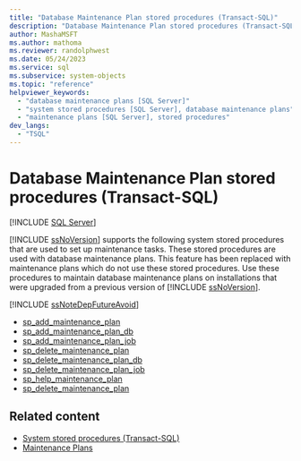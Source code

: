```yaml
---
title: "Database Maintenance Plan stored procedures (Transact-SQL)"
description: "Database Maintenance Plan stored procedures (Transact-SQL)"
author: MashaMSFT
ms.author: mathoma
ms.reviewer: randolphwest
ms.date: 05/24/2023
ms.service: sql
ms.subservice: system-objects
ms.topic: "reference"
helpviewer_keywords:
  - "database maintenance plans [SQL Server]"
  - "system stored procedures [SQL Server], database maintenance plans"
  - "maintenance plans [SQL Server], stored procedures"
dev_langs:
  - "TSQL"
---
```

# Database Maintenance Plan stored procedures (Transact-SQL)

[!INCLUDE [SQL Server](../../includes/applies-to-version/sqlserver.md)]

[!INCLUDE [ssNoVersion](../../includes/ssnoversion-md.md)] supports the following system stored procedures that are used to set up maintenance tasks. These stored procedures are used with database maintenance plans. This feature has been replaced with maintenance plans which do not use these stored procedures. Use these procedures to maintain database maintenance plans on installations that were upgraded from a previous version of [!INCLUDE [ssNoVersion](../../includes/ssnoversion-md.md)].

[!INCLUDE [ssNoteDepFutureAvoid](../../includes/ssnotedepfutureavoid-md.md)]

- [sp_add_maintenance_plan](sp-add-maintenance-plan-transact-sql.md)
- [sp_add_maintenance_plan_db](sp-add-maintenance-plan-db-transact-sql.md)
- [sp_add_maintenance_plan_job](sp-add-maintenance-plan-job-transact-sql.md)
- [sp_delete_maintenance_plan](sp-delete-maintenance-plan-transact-sql.md)
- [sp_delete_maintenance_plan_db](sp-delete-maintenance-plan-db-transact-sql.md)
- [sp_delete_maintenance_plan_job](sp-delete-maintenance-plan-job-transact-sql.md)
- [sp_help_maintenance_plan](sp-help-maintenance-plan-transact-sql.md)
- [sp_delete_maintenance_plan](sp-delete-maintenance-plan-transact-sql.md)

## Related content

- [System stored procedures (Transact-SQL)](system-stored-procedures-transact-sql.md)
- [Maintenance Plans](../maintenance-plans/maintenance-plans.md)
